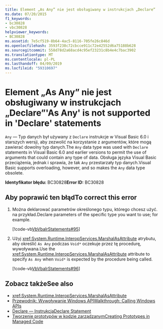 ```yaml
---
title: Element „As Any” nie jest obsługiwany w instrukcjach „Declare”
ms.date: 07/20/2015
f1_keywords:
- bc30828
- vbc30828
helpviewer_keywords:
- BC30828
ms.assetid: 7e5cf519-8b64-4ac5-8116-705fe26c846d
ms.openlocfilehash: 3593f238c72cbcce911c72e42552d6a75188b628
ms.sourcegitcommit: 558d78d2a68acd4c95ef23231c8b4e4c7bac3902
ms.translationtype: MT
ms.contentlocale: pl-PL
ms.lasthandoff: 04/09/2019
ms.locfileid: "59310697"
---
```

# <a name="as-any-is-not-supported-in-declare-statements"></a><span data-ttu-id="1d079-102">Element „As Any” nie jest obsługiwany w instrukcjach „Declare”</span><span class="sxs-lookup"><span data-stu-id="1d079-102">'As Any' is not supported in 'Declare' statements</span></span>
<span data-ttu-id="1d079-103">`Any` — Typ danych był używany z `Declare` instrukcje w Visual Basic 6.0 i starszych wersji, aby zezwolić na korzystanie z argumentów, które mogą zawierać dowolny typ danych.</span><span class="sxs-lookup"><span data-stu-id="1d079-103">The `Any` data type was used with `Declare` statements in Visual Basic 6.0 and earlier versions to permit the use of arguments that could contain any type of data.</span></span> <span data-ttu-id="1d079-104">Obsługa języka Visual Basic przeciążenia, jednak i sprawia, że tak `Any` przestarzały typ danych.</span><span class="sxs-lookup"><span data-stu-id="1d079-104">Visual Basic supports overloading, however, and so makes the `Any` data type obsolete.</span></span>  
  
 <span data-ttu-id="1d079-105">**Identyfikator błędu:** BC30828</span><span class="sxs-lookup"><span data-stu-id="1d079-105">**Error ID:** BC30828</span></span>  
  
## <a name="to-correct-this-error"></a><span data-ttu-id="1d079-106">Aby poprawić ten błąd</span><span class="sxs-lookup"><span data-stu-id="1d079-106">To correct this error</span></span>  
  
1. <span data-ttu-id="1d079-107">Można deklarować parametrów określonego typu, którego chcesz użyć. na przykład.</span><span class="sxs-lookup"><span data-stu-id="1d079-107">Declare parameters of the specific type you want to use; for example.</span></span>  
  
     [!code-vb[VbVbalrStatements#95](~/samples/snippets/visualbasic/VS_Snippets_VBCSharp/VbVbalrStatements/VB/class5.vb#95)]  
  
2. <span data-ttu-id="1d079-108">Użyj <xref:System.Runtime.InteropServices.MarshalAsAttribute> atrybutu, aby określić `As Any` podczas `Void*` oczekuje przez tę procedurę, wywoływana.</span><span class="sxs-lookup"><span data-stu-id="1d079-108">Use the <xref:System.Runtime.InteropServices.MarshalAsAttribute> attribute to specify `As Any` when `Void*` is expected by the procedure being called.</span></span>  
  
     [!code-vb[VbVbalrStatements#96](~/samples/snippets/visualbasic/VS_Snippets_VBCSharp/VbVbalrStatements/VB/class5.vb#96)]  
  
## <a name="see-also"></a><span data-ttu-id="1d079-109">Zobacz także</span><span class="sxs-lookup"><span data-stu-id="1d079-109">See also</span></span>

- <xref:System.Runtime.InteropServices.MarshalAsAttribute>
- [<span data-ttu-id="1d079-110">Przewodnik: Wywoływanie Windows API</span><span class="sxs-lookup"><span data-stu-id="1d079-110">Walkthrough: Calling Windows APIs</span></span>](../../../visual-basic/programming-guide/com-interop/walkthrough-calling-windows-apis.md)
- [<span data-ttu-id="1d079-111">Declare — Instrukcja</span><span class="sxs-lookup"><span data-stu-id="1d079-111">Declare Statement</span></span>](../../../visual-basic/language-reference/statements/declare-statement.md)
- [<span data-ttu-id="1d079-112">Tworzenie prototypów w kodzie zarządzanym</span><span class="sxs-lookup"><span data-stu-id="1d079-112">Creating Prototypes in Managed Code</span></span>](../../../framework/interop/creating-prototypes-in-managed-code.md)
